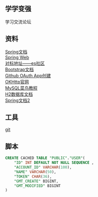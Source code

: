 ## 学学变强
学习交流论坛

## 资料
[Spring文档](https://spring.io/guides)  
[Spring Web](https://spring.io/guides/gs/serving-web-content/)  
[对标地址——es社区](https://elasticsearch.cn/explore)  
[Bootstrap文档](https://v3.bootcss.com/getting-started/)  
[Github OAuth App创建](https://docs.github.com/en/developers/apps/creating-an-oauth-app)  
[OKHttp官网](https://square.github.io/okhttp/)  
[MySQL菜鸟教程](https://www.runoob.com/mysql/mysql-tutorial.html)  
[H2数据库文档](https://www.h2database.com/html/quickstart.html)  
[Spring文档2](https://docs.spring.io/spring-boot/docs/2.0.0.RC1/reference/htmlsingle/#boot-features-connect-to-production-database)

## 工具
[ git ](https://git-scm.com/download)

## 脚本
```sql
CREATE CACHED TABLE "PUBLIC"."USER"(
    "ID" INT DEFAULT NOT NULL SEQUENCE ,
    "ACCOUNT_ID" VARCHAR(100),
    "NAME" VARCHAR(50),
    "TOKEN" CHAR(36),
    "GMT_CREATE" BIGINT,
    "GMT_MODIFIED" BIGINT
)


```
